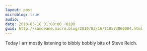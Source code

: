 ```yaml
---
layout: post
microblog: true
audio: 
date: 2010-03-16 01:00:00 +0100
guid: http://samdeane.micro.blog/2010/03/16/t10573060004.html
---
```

Today I arr mostly listening to bibbly bobbly bits of Steve Reich.
